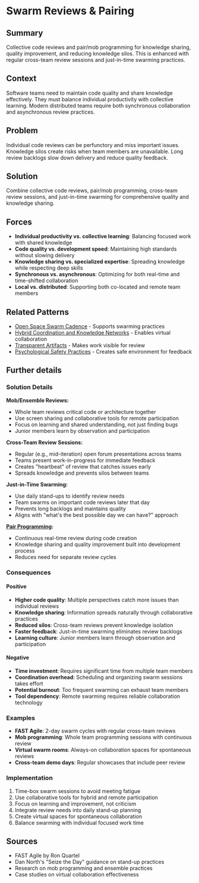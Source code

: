 ---
---
# Swarm Reviews & Pairing

## Summary
Collective code reviews and pair/mob programming for knowledge sharing, quality improvement, and reducing knowledge silos. This is enhanced with regular cross-team review sessions and just-in-time swarming practices.

## Context
Software teams need to maintain code quality and share knowledge effectively. They must balance individual productivity with collective learning. Modern distributed teams require both synchronous collaboration and asynchronous review practices.

## Problem
Individual code reviews can be perfunctory and miss important issues. Knowledge silos create risks when team members are unavailable. Long review backlogs slow down delivery and reduce quality feedback.

## Solution
Combine collective code reviews, pair/mob programming, cross-team review sessions, and just-in-time swarming for comprehensive quality and knowledge sharing.

## Forces
- **Individual productivity vs. collective learning**: Balancing focused work with shared knowledge
- **Code quality vs. development speed**: Maintaining high standards without slowing delivery
- **Knowledge sharing vs. specialized expertise**: Spreading knowledge while respecting deep skills
- **Synchronous vs. asynchronous**: Optimizing for both real-time and time-shifted collaboration
- **Local vs. distributed**: Supporting both co-located and remote team members

## Related Patterns
- [Open Space Swarm Cadence](open-space-swarm-cadence.md) - Supports swarming practices
- [Hybrid Coordination and Knowledge Networks](hybrid-coordination-knowledge-networks.md) - Enables virtual collaboration
- [Transparent Artifacts](transparent-artifacts.md) - Makes work visible for review
- [Psychological Safety Practices](psychological-safety-practices.md) - Creates safe environment for feedback

## Further details

### Solution Details
**Mob/Ensemble Reviews:**
- Whole team reviews critical code or architecture together
- Use screen sharing and collaborative tools for remote participation
- Focus on learning and shared understanding, not just finding bugs
- Junior members learn by observation and participation

**Cross-Team Review Sessions:**
- Regular (e.g., mid-iteration) open forum presentations across teams
- Teams present work-in-progress for immediate feedback
- Creates "heartbeat" of review that catches issues early
- Spreads knowledge and prevents silos between teams

**Just-in-Time Swarming:**
- Use daily stand-ups to identify review needs
- Team swarms on important code reviews later that day
- Prevents long backlogs and maintains quality
- Aligns with "what's the best possible day we can have?" approach

**[Pair Programming](../architectural-spatial/pair-programming-workstations.md):**
- Continuous real-time review during code creation
- Knowledge sharing and quality improvement built into development process
- Reduces need for separate review cycles

### Consequences

#### Positive
- **Higher code quality**: Multiple perspectives catch more issues than individual reviews
- **Knowledge sharing**: Information spreads naturally through collaborative practices
- **Reduced silos**: Cross-team reviews prevent knowledge isolation
- **Faster feedback**: Just-in-time swarming eliminates review backlogs
- **Learning culture**: Junior members learn through observation and participation

#### Negative
- **Time investment**: Requires significant time from multiple team members
- **Coordination overhead**: Scheduling and organizing swarm sessions takes effort
- **Potential burnout**: Too frequent swarming can exhaust team members
- **Tool dependency**: Remote swarming requires reliable collaboration technology

### Examples
- **FAST Agile**: 2-day swarm cycles with regular cross-team reviews
- **Mob programming**: Whole team programming sessions with continuous review
- **Virtual swarm rooms**: Always-on collaboration spaces for spontaneous reviews
- **Cross-team demo days**: Regular showcases that include peer review

### Implementation
1. Time-box swarm sessions to avoid meeting fatigue
2. Use collaborative tools for hybrid and remote participation
3. Focus on learning and improvement, not criticism
4. Integrate review needs into daily stand-up planning
5. Create virtual spaces for spontaneous collaboration
6. Balance swarming with individual focused work time

## Sources
- FAST Agile by Ron Quartel
- Dan North's "Seize the Day" guidance on stand-up practices
- Research on mob programming and ensemble practices
- Case studies on virtual collaboration effectiveness